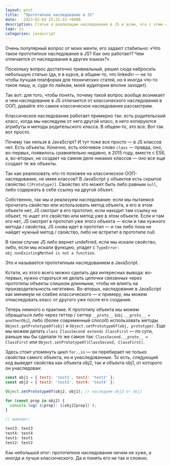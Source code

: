 ```yaml
---
layout: post
title:  "Прототипное наследование в JS"
date:   2023-02-03 15:31:43 +0400
description: Статья о реализации наследования в JS и всем, что с этим связано
tags: js
categories: javascript
---
```


Очень популярный вопрос от моих менти, его задают стабильно:
«Что такое прототипное наследование в JS? Как оно работает? Чем отличается от наследования в других языках?»

Поскольку вопрос достаточно тривиальный, решил сюда набросать небольшую статью (да, я в курсе, в общем-то, что linkedin — не то чтобы лучшая платформа для технических статей, но я иногда что-то такое пишу, и, судя по лайкам, моей аудитории вполне заходит).

Так вот: для того, чтобы понять, почему такой вопрос вообще возникает и чем наследование в JS отличается от классического наследования в ООП, давайте это самое классическое наследование рассмотрим.

Классическое наследование работает примерно так: есть родительский класс, когда мы наследуем от него другой класс, в него копируются атрибуты и методы родительского класса. В общем-то, это все. Вот так вот просто.

Почему так нельзя в JavaScript? И тут тоже все просто — в JS классов нет. Есть объекты. Конечно, есть ключевое слово `class` — правда, оно, во-первых, появилось сравнительно недавно, в 2015 году, вместе с ES6, а, во-вторых, не создает на самом деле никаких классов — оно все еще создает те же объекты.

Так как реализовать что-то похожее на классическое ООП-наследование, не имея классов? В JavaScript у объектов есть скрытое свойство `[[Prototype]]`. Свойство это может быть либо равным `null`, либо содержать в себе ссылку на другой объект.

Собственно, так мы и реализуем наследование: если мы пытаемся прочитать свойство или использовать метод объекта, а его в этом объекте нет, JS смотрит в его прототип, если находит там ссылку на объект, то ищет это свойство или метод уже в этом объекте. Если и там его нет, JS смотрит в прототип уже этого объекта — если и там нужного метода / свойства, JS снова идет в прототип — и так либо пока не найдет нужный метод / свойство, либо не встретит в прототипе null.

В таком случае JS либо вернет undefined, если мы искали свойство, либо, если мы искали функцию, упадет с `TypeError: obj.nonExistingMethod is not a function`.

Это и называется прототипным наследованием в JavaScript.

Кстати, из этого всего можно сделать два интересных вывода: во-первых, нужно стараться не делать цепочки связанных через прототипы объекты слишком длинными, чтобы не влиять на производительность негативно. Во-вторых, наследование в JavaScript как минимум не слабее классического — к примеру, мы можем отнаследовать класс от другого уже после его создания.

Теперь немного о практике. К прототипу объекта мы можем обращаться либо через геттер / сеттер `__proto__` (`obj.__proto__ = anotherObj`),  либо (более современный способ) использовать методы `Object.getPrototypeOf(obj)` и `Object.setPrototypeOf(obj, prototype)`.  Еще мы можем делать `class ClassSecond extends ClassFirst` — по сути, раньше мы бы сделали то же самое так: `ClassSecond.__proto__ = ClassFirst` или `Object.setPrototypeOf(ClassSecond, ClassFirst)`.

Здесь стоит упомянуть цикл `for..in` — он перебирает не только свойства самого объекта, но и унаследованные. То есть, следующий код выведет свойства как объекта obj2,  так и объекта obj1, от которого он унаследован:

```js
const obj1 = { test1: 'test1', test2: 'test2' };
const obj2 = { test3: 'test3', test4: 'test4' };

Object.setPrototypeOf(obj2, obj1); // наследуем obj2 от obj1

for (const prop in obj2) {
  console.log(`${prop}: ${obj2[prop]}`);
}

// выведет:

test3: test3
test4: test4
test1: test1
test2: test2

```

Как небольшой итог: прототипное наследование ничем не хуже, а иногда и лучше классического. Да и понять его не так и сложно.

